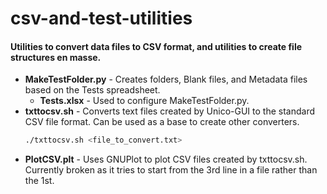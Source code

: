 # csv-and-test-utilities
#### Utilities to convert data files to CSV format, and utilities to create file structures en masse.

 * **MakeTestFolder.py** - Creates folders, Blank files, and Metadata files based on the Tests spreadsheet.
     * **Tests.xlsx** - Used to configure MakeTestFolder.py.
 * **txttocsv.sh** - Converts text files created by Unico-GUI to the standard CSV file format. Can be used as a base to create other converters.
    ```BASH
    ./txttocsv.sh <file_to_convert.txt>
    ```
 * **PlotCSV.plt** - Uses GNUPlot to plot CSV files created by txttocsv.sh. Currently broken as it tries to start from the 3rd line in a file rather than the 1st.
